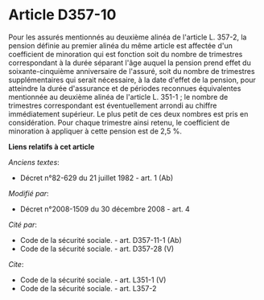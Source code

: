 # Article D357-10

Pour les assurés mentionnés au deuxième alinéa de l'article L. 357-2, la pension définie au premier alinéa du même article
est affectée d'un coefficient de minoration qui est fonction soit du nombre de trimestres correspondant à la durée séparant
l'âge auquel la pension prend effet du soixante-cinquième anniversaire de l'assuré, soit du nombre de trimestres
supplémentaires qui serait nécessaire, à la date d'effet de la pension, pour atteindre la durée d'assurance et de périodes
reconnues équivalentes mentionnée au deuxième alinéa de l'article L. 351-1 ; le nombre de trimestres correspondant est
éventuellement arrondi au chiffre immédiatement supérieur. Le plus petit de ces deux nombres est pris en considération. Pour
chaque trimestre ainsi retenu, le coefficient de minoration à appliquer à cette pension est de 2,5 %.

**Liens relatifs à cet article**

_Anciens textes_:

  - Décret n°82-629 du 21 juillet 1982 - art. 1 (Ab)

_Modifié par_:

  - Décret n°2008-1509 du 30 décembre 2008 - art. 4

_Cité par_:

  - Code de la sécurité sociale. - art. D357-11-1 (Ab)
  - Code de la sécurité sociale. - art. D357-28 (V)

_Cite_:

  - Code de la sécurité sociale. - art. L351-1 (V)
  - Code de la sécurité sociale. - art. L357-2

